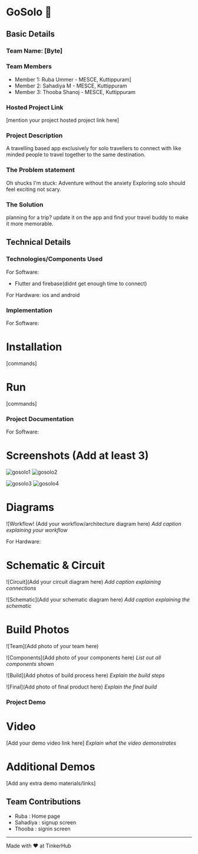 # GoSolo 🎯


## Basic Details
### Team Name: [Byte]


### Team Members
- Member 1: Ruba Ummer - MESCE, Kuttippuram]
- Member 2: Sahadiya M - MESCE, Kuttippuram
- Member 3: Thooba Shanoj - MESCE, Kuttippuram

### Hosted Project Link
[mention your project hosted project link here]

### Project Description
A travelling based app exclusively for solo travellers to connect with like minded people to travel together to the same destination.

### The Problem statement
Oh shucks I'm stuck: Adventure without the anxiety 
Exploring solo should feel exciting not scary.

### The Solution
planning for a trip? update it on the app and find your travel buddy to make it more memorable.

## Technical Details
### Technologies/Components Used
For Software:
- Flutter and firebase(didnt get enough time to connect)

For Hardware:
ios and android

### Implementation
For Software:
# Installation
[commands]

# Run
[commands]

### Project Documentation
For Software:

# Screenshots (Add at least 3)
![gosolo1](https://github.com/user-attachments/assets/88344564-f91f-45b7-997b-7b38b522474a)
![gosolo2](https://github.com/user-attachments/assets/166bdf60-544e-4e16-994e-98a7e3518946)

![gosolo3](https://github.com/user-attachments/assets/96f6af28-7902-47bf-b0d3-fa27e5165261)
![gosolo4](https://github.com/user-attachments/assets/da41104d-894f-4fcd-8cde-e292d4b70992)



# Diagrams
![Workflow!
(Add your workflow/architecture diagram here)
*Add caption explaining your workflow*

For Hardware:

# Schematic & Circuit
![Circuit](Add your circuit diagram here)
*Add caption explaining connections*

![Schematic](Add your schematic diagram here)
*Add caption explaining the schematic*

# Build Photos
![Team](Add photo of your team here)


![Components](Add photo of your components here)
*List out all components shown*

![Build](Add photos of build process here)
*Explain the build steps*

![Final](Add photo of final product here)
*Explain the final build*

### Project Demo
# Video
[Add your demo video link here]
*Explain what the video demonstrates*

# Additional Demos
[Add any extra demo materials/links]

## Team Contributions
- Ruba : Home page
- Sahadiya : signup screen
- Thooba : signin screen

---
Made with ❤️ at TinkerHub

